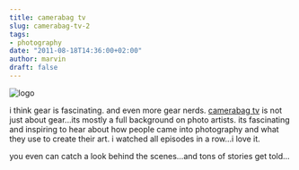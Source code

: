 ```yaml
---
title: camerabag tv
slug: camerabag-tv-2
tags:
- photography
date: "2011-08-18T14:36:00+02:00"
author: marvin
draft: false
---
```

![logo](/images/logo.png)

i think gear is fascinating. and even more gear nerds. [camerabag
tv](http://camerabag.tv/) is not just about gear...its mostly a full
background on photo artists. its fascinating and inspiring to hear about
how people came into photography and what they use to create their art.
i watched all episodes in a row...i love it.

you even can catch a look behind the scenes...and tons of stories get
told...

 